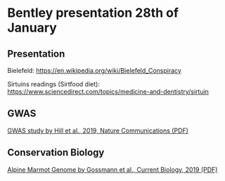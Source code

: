 # Bentley presentation 28th of January

## Presentation

Bielefeld: https://en.wikipedia.org/wiki/Bielefeld_Conspiracy

Sirtuins readings (Sirtfood diet): https://www.sciencedirect.com/topics/medicine-and-dentistry/sirtuin

## GWAS

[GWAS study by Hill et al., 2019, Nature Communications (PDF)](GWAS_Income_2019_NatComm.pdf)

## Conservation Biology

[Alpine Marmot Genome by Gossmann et al., Current Biology, 2019 (PDF)](Alpine_Marmot_Genome_2019_Current_Biology.pdf)


